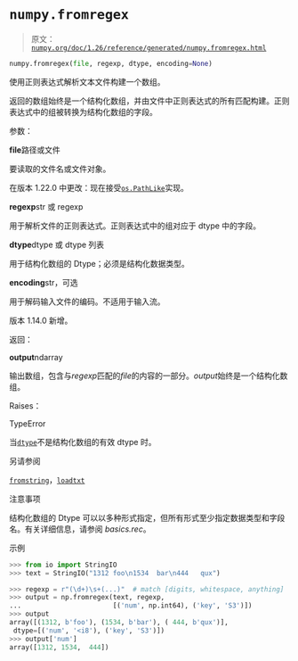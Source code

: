 # `numpy.fromregex`

> 原文：[`numpy.org/doc/1.26/reference/generated/numpy.fromregex.html`](https://numpy.org/doc/1.26/reference/generated/numpy.fromregex.html)

```py
numpy.fromregex(file, regexp, dtype, encoding=None)
```

使用正则表达式解析文本文件构建一个数组。

返回的数组始终是一个结构化数组，并由文件中正则表达式的所有匹配构建。正则表达式中的组被转换为结构化数组的字段。

参数：

**file**路径或文件

要读取的文件名或文件对象。

在版本 1.22.0 中更改：现在接受[`os.PathLike`](https://docs.python.org/zh-cn/3/library/os.html#os.PathLike "(在 Python v3.11 中)")实现。

**regexp**str 或 regexp

用于解析文件的正则表达式。正则表达式中的组对应于 dtype 中的字段。

**dtype**dtype 或 dtype 列表

用于结构化数组的 Dtype；必须是结构化数据类型。

**encoding**str，可选

用于解码输入文件的编码。不适用于输入流。

版本 1.14.0 新增。

返回：

**output**ndarray

输出数组，包含与*regexp*匹配的*file*的内容的一部分。*output*始终是一个结构化数组。

Raises：

TypeError

当[`dtype`](https://numpy.org/doc/1.26/reference/generated/numpy.dtype.html#numpy.dtype "numpy.dtype")不是结构化数组的有效 dtype 时。

另请参阅

[`fromstring`](https://numpy.org/doc/1.26/reference/generated/numpy.fromstring.html#numpy.fromstring "numpy.fromstring")，[`loadtxt`](https://numpy.org/doc/1.26/reference/generated/numpy.loadtxt.html#numpy.loadtxt "numpy.loadtxt")

注意事项

结构化数组的 Dtype 可以以多种形式指定，但所有形式至少指定数据类型和字段名。有关详细信息，请参阅 *basics.rec*。

示例

```py
>>> from io import StringIO
>>> text = StringIO("1312 foo\n1534  bar\n444   qux") 
```

```py
>>> regexp = r"(\d+)\s+(...)"  # match [digits, whitespace, anything]
>>> output = np.fromregex(text, regexp,
...                       [('num', np.int64), ('key', 'S3')])
>>> output
array([(1312, b'foo'), (1534, b'bar'), ( 444, b'qux')],
 dtype=[('num', '<i8'), ('key', 'S3')])
>>> output['num']
array([1312, 1534,  444]) 
```
